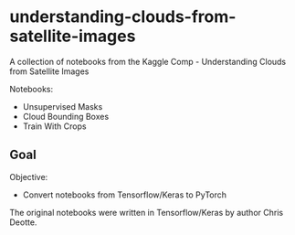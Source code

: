# understanding-clouds-from-satellite-images

A collection of notebooks from the Kaggle Comp - Understanding Clouds from Satellite Images

Notebooks:
  - Unsupervised Masks
  - Cloud Bounding Boxes
  - Train With Crops

## Goal

Objective:
  - Convert notebooks from Tensorflow/Keras to PyTorch

The original notebooks were written in Tensorflow/Keras by author Chris Deotte.
